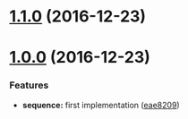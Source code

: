 <a name="1.1.0"></a>
# [1.1.0](https://github.com/TylorS/typed-sequence/compare/v1.0.0...v1.1.0) (2016-12-23)



<a name="1.0.0"></a>
# [1.0.0](https://github.com/TylorS/typed-sequence/compare/eae8209...v1.0.0) (2016-12-23)


### Features

* **sequence:** first implementation ([eae8209](https://github.com/TylorS/typed-sequence/commit/eae8209))



